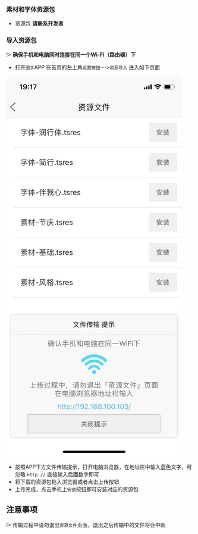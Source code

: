 ### 素材和字体资源包

- 资源包 **请联系开发者** 

### 导入资源包

!>  **确保手机和电脑同时连接在同一个Wi-Fi（路由器）下** 
- 打开`图手`APP 在首页的左上角`设置按钮`····>`资源导入` 进入如下页面

![resupload](_images/resupload.jpg ':size=320*500')

- 按照APP下方文件传输提示，打开电脑浏览器，在地址栏中输入蓝色文字，可忽略 `http://` 直接输入后面数字即可
- 将下载的资源包拖入浏览器或者点击上传按钮
- 上传完成，点击手机上`安装`按钮即可安装对应的资源包


## 注意事项
!> 传输过程中请勿退出`资源文件`页面，退出之后传输中的文件将会中断